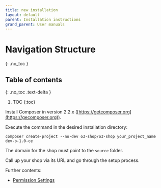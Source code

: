 ```yaml
---
title: new installation 
layout: default
parent: Installation instructions
grand_parent: User manuals
---
```


# Navigation Structure
{: .no_toc }

## Table of contents
{: .no_toc .text-delta }

1. TOC
{:toc}

Install Composer in version 2.2.x ([https://getcomposer.org](https://gecomposer.org)).

Execute the command in the desired installation directory:

```
composer create-project --no-dev o3-shop/o3-shop your_project_name dev-b-1.0-ce
```

The domain for the shop must point to the `source` folder.

Call up your shop via its URL and go through the setup process.

Further contents:

- [Permission Settings](PermissionSettings.md)
